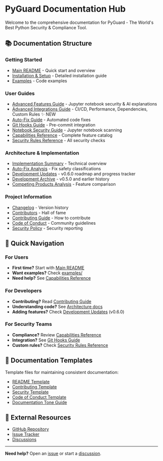 # PyGuard Documentation Hub

Welcome to the comprehensive documentation for PyGuard - The World's Best Python Security & Compliance Tool.

## 📚 Documentation Structure

### Getting Started
- [Main README](../README.md) - Quick start and overview
- [Installation & Setup](../README.md#installation) - Detailed installation guide
- [Examples](examples/README.md) - Code examples

### User Guides
- [Advanced Features Guide](guides/ADVANCED_FEATURES.md) - Jupyter notebook security & AI explanations
- [Advanced Integrations Guide](guides/advanced-integrations.md) - CI/CD, Performance, Dependencies, Custom Rules ✨ NEW
- [Auto-Fix Guide](guides/auto-fix-guide.md) - Automated code fixes
- [Git Hooks Guide](guides/git-hooks-guide.md) - Pre-commit integration
- [Notebook Security Guide](guides/notebook-security-guide.md) - Jupyter notebook scanning
- [Capabilities Reference](reference/capabilities-reference.md) - Complete feature catalog
- [Security Rules Reference](reference/security-rules.md) - All security checks

### Architecture & Implementation
- [Implementation Summary](reference/architecture/IMPLEMENTATION_SUMMARY.md) - Technical overview
- [Auto-Fix Analysis](reference/architecture/AUTOFIX_ANALYSIS.md) - Fix safety classifications
- [Development Updates](development/UPDATEv06.md) - v0.6.0 roadmap and progress tracker
- [Development Archive](development/UPDATEv2.md) - v0.5.0 and earlier history
- [Competing Products Analysis](reference/COMPETING_PRODUCTS_COVERAGE.md) - Feature comparison

### Project Information
- [Changelog](CHANGELOG.md) - Version history
- [Contributors](CONTRIBUTORS.md) - Hall of fame
- [Contributing Guide](../CONTRIBUTING.md) - How to contribute
- [Code of Conduct](../CODE_OF_CONDUCT.md) - Community guidelines
- [Security Policy](../SECURITY.md) - Security reporting

## 🎯 Quick Navigation

### For Users
- **First time?** Start with [Main README](../README.md)
- **Want examples?** Check [examples/](examples/)
- **Need help?** See [Capabilities Reference](reference/capabilities-reference.md)

### For Developers
- **Contributing?** Read [Contributing Guide](../CONTRIBUTING.md)
- **Understanding code?** See [Architecture docs](reference/architecture/)
- **Adding features?** Check [Development Updates](development/UPDATEv06.md) (v0.6.0)

### For Security Teams
- **Compliance?** Review [Capabilities Reference](reference/capabilities-reference.md)
- **Integration?** See [Git Hooks Guide](guides/git-hooks-guide.md)
- **Custom rules?** Check [Security Rules Reference](reference/security-rules.md)

## 📖 Documentation Templates

Template files for maintaining consistent documentation:
- [README Template](doc_templates/README_TEMPLATE.md)
- [Contributing Template](doc_templates/CONTRIBUTING.md)
- [Security Template](doc_templates/SECURITY.md)
- [Code of Conduct Template](doc_templates/CODE_OF_CONDUCT.md)
- [Documentation Tone Guide](doc_templates/github-repo-docs-tone-guide.md)

## 🔗 External Resources

- [GitHub Repository](https://github.com/cboyd0319/PyGuard)
- [Issue Tracker](https://github.com/cboyd0319/PyGuard/issues)
- [Discussions](https://github.com/cboyd0319/PyGuard/discussions)

---

**Need help?** Open an [issue](https://github.com/cboyd0319/PyGuard/issues) or start a [discussion](https://github.com/cboyd0319/PyGuard/discussions).
